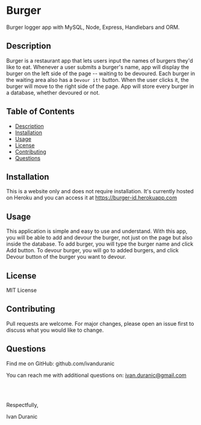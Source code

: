 # Burger

Burger logger app with MySQL, Node, Express, Handlebars and ORM.

## Description

Burger is a restaurant app that lets users input the names of burgers they'd like to eat. Whenever a user submits a burger's name, app will display the burger on the left side of the page -- waiting to be devoured. Each burger in the waiting area also has a `Devour it!` button. When the user clicks it, the burger will move to the right side of the page. App will store every burger in a database, whether devoured or not.

## Table of Contents

- [Description](#description)
- [Installation](#installation)
- [Usage](#usage)
- [License](#license)
- [Contributing](#contributing)
- [Questions](#questions)

## Installation

This is a website only and does not require installation. It's currently hosted on Heroku and you can access it at https://burger-id.herokuapp.com

## Usage

This application is simple and easy to use and understand. With this app, you will be able to add and devour the burger, not just on the page but also inside the database. To add burger, you will type the burger name and click Add button. To devour burger, you will go to added burgers, and click Devour button of the burger you want to devour.

## License

MIT License

## Contributing

Pull requests are welcome. For major changes, please open an issue first to discuss what you would like to change.

## Questions

Find me on GitHub: github.com/ivanduranic

You can reach me with additional questions on: ivan.duranic@gmail.com

<br><br>

Respectfully,

Ivan Duranic
